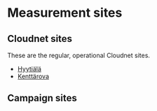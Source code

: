 # Measurement sites

## Cloudnet sites

These are the regular, operational Cloudnet sites.

* [Hyytiälä](sites/hyytiala.md)
* [Kenttärova](sites/kenttarova.md)

## Campaign sites
